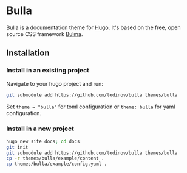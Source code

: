 # Bulla

Bulla is a documentation theme for [Hugo](https://gohugo.io/). It's based on the free, open source CSS framework [Bulma](https://bulma.io/).

## Installation

### Install in an existing project

Navigate to your hugo project and run:

```sh
git submodule add https://github.com/todinov/bulla themes/bulla
```

Set `theme = "bulla"` for toml configuration or `theme: bulla` for yaml configuration.


### Install in a new project

```sh
hugo new site docs; cd docs
git init
git submodule add https://github.com/todinov/bulla themes/bulla
cp -r themes/bulla/example/content .
cp themes/bulla/example/config.yaml .
```
